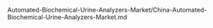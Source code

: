 

Automated-Biochemical-Urine-Analyzers-Market/China-Automated-Biochemical-Urine-Analyzers-Market.md
